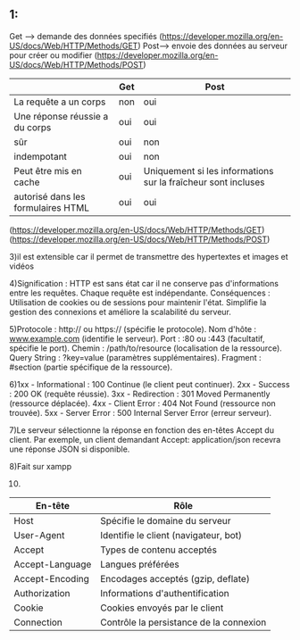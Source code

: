 ## 1:
Get --> demande des données specifiés (https://developer.mozilla.org/en-US/docs/Web/HTTP/Methods/GET)
Post--> envoie des données au serveur pour créer ou modifier (https://developer.mozilla.org/en-US/docs/Web/HTTP/Methods/POST)


  |   | Get | Post |
  | ---|---|---|
  | La requête a un corps | non | oui |
  | Une réponse réussie a du corps | oui | oui |
  | sûr | oui | non |
  | indempotant | oui | non |
  | Peut être mis en cache | oui | Uniquement si les informations sur la fraîcheur sont incluses |
  | autorisé dans les formulaires HTML | oui | oui |


(https://developer.mozilla.org/en-US/docs/Web/HTTP/Methods/GET)
(https://developer.mozilla.org/en-US/docs/Web/HTTP/Methods/POST)


3)il est extensible car il permet de transmettre des hypertextes et images et vidéos


4)Signification : HTTP est sans état car il ne conserve pas d'informations entre les requêtes. Chaque requête est indépendante.
Conséquences : Utilisation de cookies ou de sessions pour maintenir l'état. Simplifie la gestion des connexions et améliore la scalabilité du serveur.


5)Protocole : http:// ou https:// (spécifie le protocole).
Nom d'hôte : www.example.com (identifie le serveur).
Port : :80 ou :443 (facultatif, spécifie le port).
Chemin : /path/to/resource (localisation de la ressource).
Query String : ?key=value (paramètres supplémentaires).
Fragment : #section (partie spécifique de la ressource).


6)1xx - Informational : 100 Continue (le client peut continuer).
2xx - Success : 200 OK (requête réussie).
3xx - Redirection : 301 Moved Permanently (ressource déplacée).
4xx - Client Error : 404 Not Found (ressource non trouvée).
5xx - Server Error : 500 Internal Server Error (erreur serveur).


7)Le serveur sélectionne la réponse en fonction des en-têtes Accept du client. Par exemple, un client demandant Accept: application/json recevra une réponse JSON si disponible.

8)Fait sur xampp

10)
| En-tête | Rôle |
| --- | --- |
| Host |	Spécifie le domaine du serveur |
| User-Agent |	Identifie le client (navigateur, bot)|
| Accept |	Types de contenu acceptés |
| Accept-Language |	Langues préférées |
| Accept-Encoding |	Encodages acceptés (gzip, deflate) |
| Authorization |	Informations d'authentification |
| Cookie |	Cookies envoyés par le client |
|Connection |	Contrôle la persistance de la connexion |



